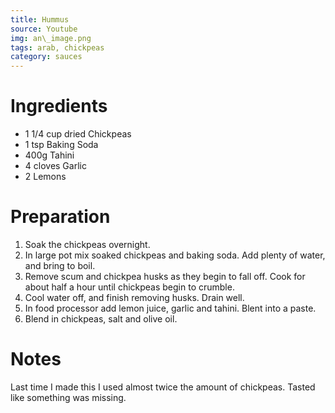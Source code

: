 ```yaml
---
title: Hummus
source: Youtube
img: an\_image.png
tags: arab, chickpeas
category: sauces
---
```


Ingredients
===========

* 1 1/4 cup dried Chickpeas
* 1 tsp Baking Soda
* 400g Tahini
* 4 cloves Garlic
* 2 Lemons

Preparation
===========
1. Soak the chickpeas overnight.
2. In large pot mix soaked chickpeas and baking soda. Add plenty of water, and bring to boil.
3. Remove scum and chickpea husks as they begin to fall off. Cook for about half a hour until chickpeas begin to crumble.
4. Cool water off, and finish removing husks. Drain well.
5. In food processor add lemon juice, garlic and tahini. Blent into a paste.
6. Blend in chickpeas, salt and olive oil.


Notes
=====

Last time I made this I used almost twice the amount of chickpeas. Tasted like something was missing.
